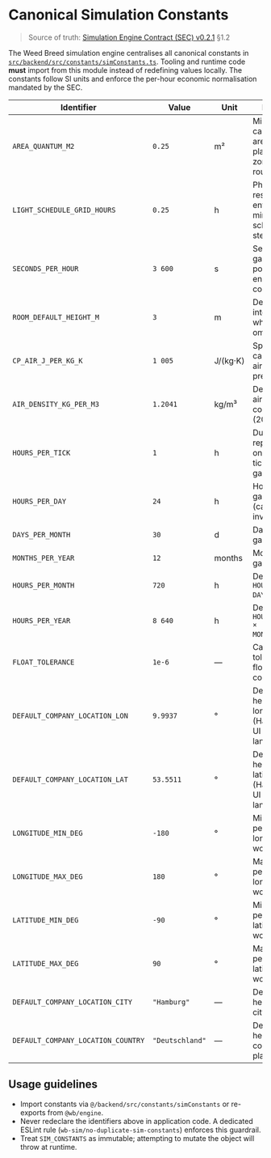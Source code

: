 # Canonical Simulation Constants

> Source of truth: [Simulation Engine Contract (SEC) v0.2.1](../SEC.md) §1.2

The Weed Breed simulation engine centralises all canonical constants in
[`src/backend/src/constants/simConstants.ts`](../../packages/engine/src/backend/src/constants/simConstants.ts).
Tooling and runtime code **must** import from this module instead of redefining
values locally. The constants follow SI units and enforce the per-hour economic
normalisation mandated by the SEC.

| Identifier | Value | Unit | Description |
| --- | --- | --- | --- |
| `AREA_QUANTUM_M2` | `0.25` | m² | Minimal calculable floor area for placement, zoning, and area rounding. |
| `LIGHT_SCHEDULE_GRID_HOURS` | `0.25` | h | Photoperiod grid resolution enforcing 15 minute scheduling steps. |
| `SECONDS_PER_HOUR` | `3 600` | s | Seconds per in-game hour for power ↔ energy conversions. |
| `ROOM_DEFAULT_HEIGHT_M` | `3` | m | Default room interior height when blueprints omit overrides. |
| `CP_AIR_J_PER_KG_K` | `1 005` | J/(kg·K) | Specific heat capacity of dry air at constant pressure. |
| `AIR_DENSITY_KG_PER_M3` | `1.2041` | kg/m³ | Density of dry air at standard conditions (20 °C, 1 atm). |
| `HOURS_PER_TICK` | `1` | h | Duration represented by one simulation tick (one in-game hour). |
| `HOURS_PER_DAY` | `24` | h | Hours per in-game day (calendar invariant). |
| `DAYS_PER_MONTH` | `30` | d | Days per in-game month. |
| `MONTHS_PER_YEAR` | `12` | months | Months per in-game year. |
| `HOURS_PER_MONTH` | `720` | h | Derived: `HOURS_PER_DAY × DAYS_PER_MONTH`. |
| `HOURS_PER_YEAR` | `8 640` | h | Derived: `HOURS_PER_MONTH × MONTHS_PER_YEAR`. |
| `FLOAT_TOLERANCE` | `1e-6` | — | Canonical tolerance for floating-point comparisons. |
| `DEFAULT_COMPANY_LOCATION_LON` | `9.9937` | ° | Default headquarters longitude (Hamburg) until UI capture lands. |
| `DEFAULT_COMPANY_LOCATION_LAT` | `53.5511` | ° | Default headquarters latitude (Hamburg) until UI capture lands. |
| `LONGITUDE_MIN_DEG` | `-180` | ° | Minimal permissible longitude for world metadata. |
| `LONGITUDE_MAX_DEG` | `180` | ° | Maximal permissible longitude for world metadata. |
| `LATITUDE_MIN_DEG` | `-90` | ° | Minimal permissible latitude for world metadata. |
| `LATITUDE_MAX_DEG` | `90` | ° | Maximal permissible latitude for world metadata. |
| `DEFAULT_COMPANY_LOCATION_CITY` | `"Hamburg"` | — | Default headquarters city placeholder. |
| `DEFAULT_COMPANY_LOCATION_COUNTRY` | `"Deutschland"` | — | Default headquarters country placeholder. |

## Usage guidelines

- Import constants via `@/backend/src/constants/simConstants` or re-exports from
  `@wb/engine`.
- Never redeclare the identifiers above in application code. A dedicated ESLint
  rule (`wb-sim/no-duplicate-sim-constants`) enforces this guardrail.
- Treat `SIM_CONSTANTS` as immutable; attempting to mutate the object will throw
  at runtime.

